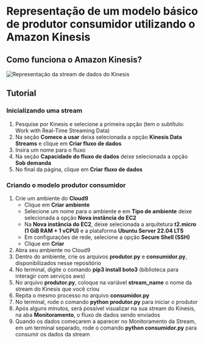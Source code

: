# Representação de um modelo básico de produtor consumidor utilizando o Amazon Kinesis



## Como funciona o Amazon Kinesis?

![Representação da stream de dados do Kinesis](https://www.darede.com.br/wp-content/uploads/2023/09/kinesis.png)



## Tutorial
### Inicializando uma stream

1. Pesquise por Kinesis e selecione a primeira opção (tem o subtítulo: Work with Real-Time Streaming Data)
2. Na seção **Comece a usar** deixa selecionada a opção **Kinesis Data Streams** e clique em **Criar fluxo de dados**
3. Insira um nome para o fluxo
4. Na seção **Capacidade do fluxo de dados** deixe selecionada a opção **Sob demanda**
5. No final da página, clique em **Criar fluxo de dados**

### Criando o modelo produtor consumidor
1. Crie um ambiente do **Cloud9**
   - Clique em **Criar ambiente**
   - Selecione um nome para o ambiente e em **Tipo de ambiente** deixe selecionada a opção **Nova instância do EC2**
   - Na **Nova instância do EC2**, deixe selecionada a arquitetura **t2.micro (1 GiB RAM + 1 vCPU)** e a plataforma **Ubuntu Server 22.04 LTS**
   - Em configurações de rede, selecione a opção **Secure Shell (SSH)**
   - Clique em **Criar**
2. Abra seu ambiente no Cloud9
3. Dentro do ambiente, crie os arquivos **produtor.py** e **consumidor.py**, disponibilizados nesse repositório
4. No terminal, digite o comando **pip3 install boto3** (biblioteca para interagir com serviços aws)
5. No arquivo **produtor.py**, coloque na variável **stream_name** o nome da stream do Kinesis que você criou
6. Repita o mesmo processo no arquivo **consumidor.py**
7. No terminal, rode o comando **python produtor.py** para iniciar o produtor
8. Após alguns minutos, será possível visualizar na sua stream do Kinesis, na aba **Monitoramento**, o fluxo de dados sendo enviados
9. Quando os dados começarem a aparecer no Monitoramento da Stream, em um terminal separado, rode o comando **python consumidor.py** para consumir os dados da stream
